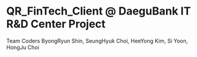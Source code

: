 # QR_FinTech_Client @ DaeguBank IT R&D Center Project

Team Coders
ByongRyun Shin, SeungHyuk Choi, HeeYong Kim, Si Yoon, HongJu Choi

